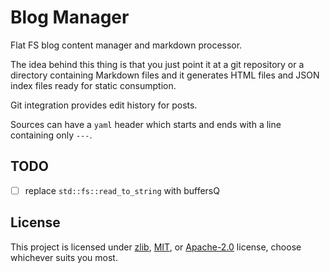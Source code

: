 # Blog Manager

Flat FS blog content manager and markdown processor.

The idea behind this thing is that you just point it at a git repository or a directory containing Markdown files and it generates HTML files and JSON index files ready for static consumption.

Git integration provides edit history for posts.

Sources can have a `yaml` header which starts and ends with a line containing only `---`.

## TODO

- [ ] replace `std::fs::read_to_string` with buffersQ

## License

This project is licensed under [zlib](./LICENSE_ZLIB), [MIT](./LICENSE_MIT), or [Apache-2.0](./LICENSE_APACHE) license, choose whichever suits you most.
